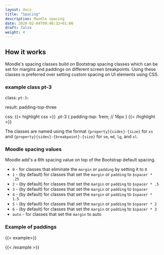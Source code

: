 ```yaml
---
layout: docs
title: "Spacing"
description: Moodle spacing
date: 2020-02-04T09:40:32+01:00
draft: false
weight: 4
---
```


## How it works

Moodle's spacing classes build on Bootstrap spacing classes which can be set for margins and paddings on different screen breakpoints. Using these classes is preferred over setting custom spacing on UI elements using CSS.

### example class pt-3

class: ```pt-3:```

result: padding-top-three

css:
{{< highlight css >}}
.pt-3 {
  padding-top: 1rem; // 16px
}
{{< /highlight >}}

The classes are named using the format `{property}{sides}-{size}` for `xs` and `{property}{sides}-{breakpoint}-{size}` for `sm`, `md`, `lg`, and `xl`.

### Moodle spacing values

Moodle add's a 6th spacing value on top of the Bootstrap default spacing.

* `0` - for classes that eliminate the `margin` or `padding` by setting it to `0`
* `1` - (by default) for classes that set the `margin` or `padding` to `$spacer * .25`
* `2` - (by default) for classes that set the `margin` or `padding` to `$spacer * .5`
* `3` - (by default) for classes that set the `margin` or `padding` to `$spacer`
* `4` - (by default) for classes that set the `margin` or `padding` to `$spacer * 1.5`
* `5` - (by default) for classes that set the `margin` or `padding` to `$spacer * 2`
* `6` - (by default) for classes that set the `margin` or `padding` to `$spacer * 3`
* `auto` - for classes that set the `margin` to auto

### Example of paddings

{{< example>}}
<div class="d-flex align-items-center justify-content-center">
  <div class="p-6 bg-dark">
    <div class="p-5 bg-white">
      <div class="p-4 bg-info">
        <div class="p-3 bg-success">
          <div class="p-2 bg-warning">
            <div class="p-1 bg-danger">
            </div>
          </div>
        </div>
      </div>
    </div>
  </div>
</div>
{{< /example >}}
